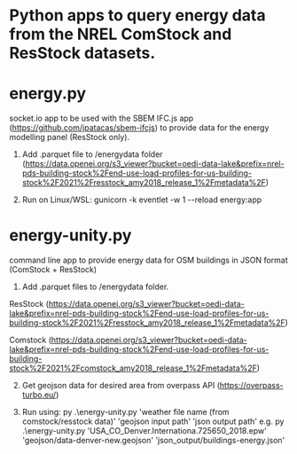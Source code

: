 # Python apps to query energy data from the NREL ComStock and ResStock datasets.

# energy.py
socket.io app to be used with the SBEM IFC.js app (https://github.com/jpatacas/sbem-ifcjs) to provide data for the energy modelling panel (ResStock only).

1. Add .parquet file to /energydata folder (https://data.openei.org/s3_viewer?bucket=oedi-data-lake&prefix=nrel-pds-building-stock%2Fend-use-load-profiles-for-us-building-stock%2F2021%2Fresstock_amy2018_release_1%2Fmetadata%2F)

2. Run on Linux/WSL: gunicorn -k eventlet -w 1 --reload energy:app

# energy-unity.py
command line app to provide energy data for OSM buildings in JSON format (ComStock + ResStock)

1. Add .parquet files to /energydata folder. 

ResStock (https://data.openei.org/s3_viewer?bucket=oedi-data-lake&prefix=nrel-pds-building-stock%2Fend-use-load-profiles-for-us-building-stock%2F2021%2Fresstock_amy2018_release_1%2Fmetadata%2F) 

Comstock (https://data.openei.org/s3_viewer?bucket=oedi-data-lake&prefix=nrel-pds-building-stock%2Fend-use-load-profiles-for-us-building-stock%2F2021%2Fcomstock_amy2018_release_1%2Fmetadata%2F)

2. Get geojson data for desired area from overpass API (https://overpass-turbo.eu/)

3. Run using: py .\energy-unity.py 'weather file name (from comstock/resstock data)' 'geojson input path' 'json output path'
e.g. py .\energy-unity.py 'USA_CO_Denver.Internationa.725650_2018.epw' 'geojson/data-denver-new.geojson' 'json_output/buildings-energy.json'